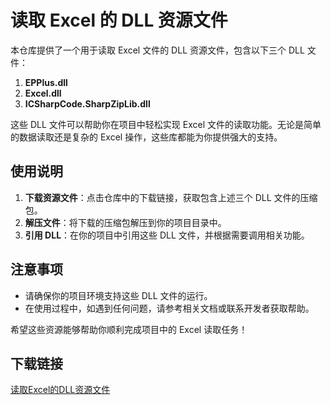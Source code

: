 # 读取 Excel 的 DLL 资源文件

本仓库提供了一个用于读取 Excel 文件的 DLL 资源文件，包含以下三个 DLL 文件：

1. **EPPlus.dll**
2. **Excel.dll**
3. **ICSharpCode.SharpZipLib.dll**

这些 DLL 文件可以帮助你在项目中轻松实现 Excel 文件的读取功能。无论是简单的数据读取还是复杂的 Excel 操作，这些库都能为你提供强大的支持。

## 使用说明

1. **下载资源文件**：点击仓库中的下载链接，获取包含上述三个 DLL 文件的压缩包。
2. **解压文件**：将下载的压缩包解压到你的项目目录中。
3. **引用 DLL**：在你的项目中引用这些 DLL 文件，并根据需要调用相关功能。

## 注意事项

- 请确保你的项目环境支持这些 DLL 文件的运行。
- 在使用过程中，如遇到任何问题，请参考相关文档或联系开发者获取帮助。

希望这些资源能够帮助你顺利完成项目中的 Excel 读取任务！

## 下载链接

[读取Excel的DLL资源文件](https://pan.quark.cn/s/6c8ba3feba55)
